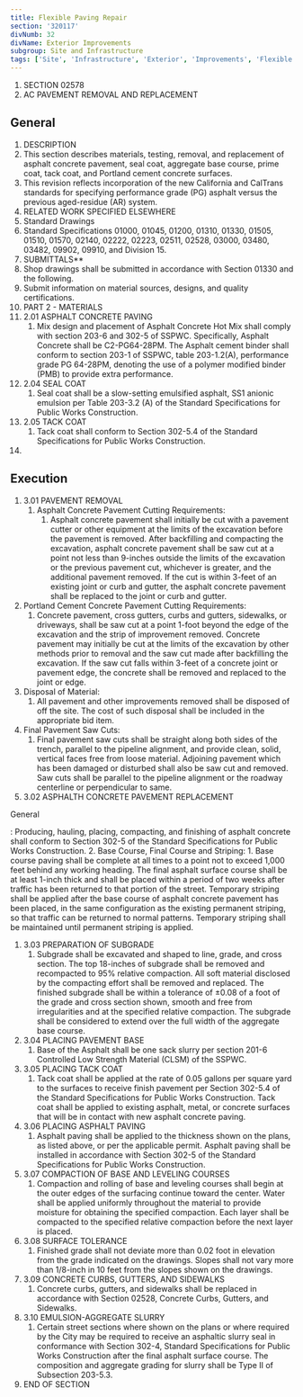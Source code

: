 ```yaml
---
title: Flexible Paving Repair
section: '320117'
divNumb: 32
divName: Exterior Improvements
subgroup: Site and Infrastructure
tags: ['Site', 'Infrastructure', 'Exterior', 'Improvements', 'Flexible', 'Paving', 'Repair']
---
```


1. SECTION 02578
1. AC PAVEMENT REMOVAL AND REPLACEMENT

## General

01. DESCRIPTION
   1. This section describes materials, testing, removal, and replacement of asphalt concrete pavement, seal coat, aggregate base course, prime coat, tack coat, and Portland cement concrete surfaces.
   1. This revision reflects incorporation of the new California and CalTrans standards for specifying performance grade (PG) asphalt versus the previous aged-residue (AR) system.
02. RELATED WORK SPECIFIED ELSEWHERE
   1. Standard Drawings
2. Standard Specifications 01000, 01045, 01200, 01310, 01330, 01505, 01510, 01570, 02140, 02222, 02223, 02511, 02528, 03000, 03480, 03482, 09902, 09910, and Division 15.
03. SUBMITTALS** 
   1. Shop drawings shall be submitted in accordance with Section 01330 and the following.
2. Submit information on material sources, designs, and quality certifications.
1. PART 2 - MATERIALS
1. 2.01 ASPHALT CONCRETE PAVING
   1. Mix design and placement of Asphalt Concrete Hot Mix shall comply with section 203-6 and 302-5 of SSPWC. Specifically, Asphalt Concrete shall be C2-PG64-28PM. The Asphalt cement binder shall conform to section 203-1 of SSPWC, table 203-1.2(A), performance grade PG 64-28PM, denoting the use of a polymer modified binder (PMB) to provide extra performance.
1. 2.04 SEAL COAT
   1. Seal coat shall be a slow-setting emulsified asphalt, SS1 anionic emulsion per Table 203-3.2 (A) of the Standard Specifications for Public Works Construction.
1. 2.05 TACK COAT
   1. Tack coat shall conform to Section 302-5.4 of the Standard Specifications for Public Works Construction.
1. 

## Execution

1. 3.01 PAVEMENT REMOVAL
   1. Asphalt Concrete Pavement Cutting Requirements:
      1. Asphalt concrete pavement shall initially be cut with a pavement cutter or other equipment at the limits of the excavation before the pavement is removed. After backfilling and compacting the excavation, asphalt concrete pavement shall be saw cut at a point not less than 9-inches outside the limits of the excavation or the previous pavement cut, whichever is greater, and the additional pavement removed. If the cut is within 3-feet of an existing joint or curb and gutter, the asphalt concrete pavement shall be replaced to the joint or curb and gutter.
2. Portland Cement Concrete Pavement Cutting Requirements:
      1. Concrete pavement, cross gutters, curbs and gutters, sidewalks, or driveways, shall be saw cut at a point 1-foot beyond the edge of the excavation and the strip of improvement removed. Concrete pavement may initially be cut at the limits of the excavation by other methods prior to removal and the saw cut made after backfilling the excavation. If the saw cut falls within 3-feet of a concrete joint or pavement edge, the concrete shall be removed and replaced to the joint or edge.
3. Disposal of Material:
      1. All pavement and other improvements removed shall be disposed of off the site. The cost of such disposal shall be included in the appropriate bid item.
4. Final Pavement Saw Cuts:
      1. Final pavement saw cuts shall be straight along both sides of the trench, parallel to the pipeline alignment, and provide clean, solid, vertical faces free from loose material. Adjoining pavement which has been damaged or disturbed shall also be saw cut and removed. Saw cuts shall be parallel to the pipeline alignment or the roadway centerline or perpendicular to same.
1. 3.02 ASPHALTH CONCRETE PAVEMENT REPLACEMENT

General

: Producing, hauling, placing, compacting, and finishing of asphalt concrete shall conform to Section 302-5 of the Standard Specifications for Public Works Construction.
2. Base Course, Final Course and Striping:
      1. Base course paving shall be complete at all times to a point not to exceed 1,000 feet behind any working heading. The final asphalt surface course shall be at least 1-inch thick and shall be placed within a period of two weeks after traffic has been returned to that portion of the street. Temporary striping shall be applied after the base course of asphalt concrete pavement has been placed, in the same configuration as the existing permanent striping, so that traffic can be returned to normal patterns. Temporary striping shall be maintained until permanent striping is applied.
1. 3.03 PREPARATION OF SUBGRADE
   1. Subgrade shall be excavated and shaped to line, grade, and cross section. The top 18-inches of subgrade shall be removed and recompacted to 95% relative compaction. All soft material disclosed by the compacting effort shall be removed and replaced. The finished subgrade shall be within a tolerance of ±0.08 of a foot of the grade and cross section shown, smooth and free from irregularities and at the specified relative compaction. The subgrade shall be considered to extend over the full width of the aggregate base course.
1. 3.04 PLACING PAVEMENT BASE
   1. Base of the Asphalt shall be one sack slurry per section 201-6 Controlled Low Strength Material (CLSM) of the SSPWC. 
1. 3.05 PLACING TACK COAT
   1. Tack coat shall be applied at the rate of 0.05 gallons per square yard to the surfaces to receive finish pavement per Section 302-5.4 of the Standard Specifications for Public Works Construction. Tack coat shall be applied to existing asphalt, metal, or concrete surfaces that will be in contact with new asphalt concrete paving.
1. 3.06 PLACING ASPHALT PAVING
   1. Asphalt paving shall be applied to the thickness shown on the plans, as listed above, or per the applicable permit. Asphalt paving shall be installed in accordance with Section 302-5 of the Standard Specifications for Public Works Construction.
1. 3.07 COMPACTION OF BASE AND LEVELING COURSES
   1. Compaction and rolling of base and leveling courses shall begin at the outer edges of the surfacing continue toward the center. Water shall be applied uniformly throughout the material to provide moisture for obtaining the specified compaction. Each layer shall be compacted to the specified relative compaction before the next layer is placed.
1. 3.08 SURFACE TOLERANCE
   1. Finished grade shall not deviate more than 0.02 foot in elevation from the grade indicated on the drawings. Slopes shall not vary more than 1/8-inch in 10 feet from the slopes shown on the drawings.
1. 3.09 CONCRETE CURBS, GUTTERS, AND SIDEWALKS
   1. Concrete curbs, gutters, and sidewalks shall be replaced in accordance with Section 02528, Concrete Curbs, Gutters, and Sidewalks.
1. 3.10 EMULSION-AGGREGATE SLURRY
   1. Certain street sections where shown on the plans or where required by the City may be required to receive an asphaltic slurry seal in conformance with Section 302-4, Standard Specifications for Public Works Construction after the final asphalt surface course. The composition and aggregate grading for slurry shall be Type II of Subsection 203-5.3.
1. END OF SECTION

